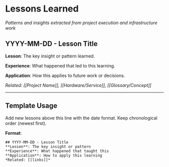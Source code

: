 # Lessons Learned

*Patterns and insights extracted from project execution and infrastructure work*

## YYYY-MM-DD - Lesson Title
**Lesson**: The key insight or pattern learned.

**Experience**: What happened that led to this learning.

**Application**: How this applies to future work or decisions.

*Related: [[Project Name]], [[Hardware/Service]], [[Glossary/Concept]]*

---

## Template Usage
Add new lessons above this line with the date format. Keep chronological order (newest first).

**Format**:
```
## YYYY-MM-DD - Lesson Title
**Lesson**: The key insight or pattern
**Experience**: What happened that taught this
**Application**: How to apply this learning
*Related: [[links]]*
```
